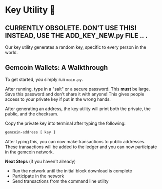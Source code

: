 # Key Utility 🔑

## CURRENTLY OBSOLETE. DON'T USE THIS! INSTEAD, USE THE ADD_KEY_NEW.py FILE .. .

Our key utility generates a random key, specific to every person in the world.

## Gemcoin Wallets: A Walkthrough

To get started, you simply run ```main.py```.

After running, type in a "salt" or a secure password. This **must** be large. Save this password and don't share it with anyone! This gives people access to your private key if put in the wrong hands.

After generating an address, the key utility will print both the private, the public, and the checksum.

Copy the private key into terminal after typing the following:

```bash
gemcoin-address [ key ]
```

After typing this, you can now make transactions to public addresses. These transactions will be added to the ledger and you can now participate in the gemcoin network.

**Next Steps** (if you haven't already)

- Run the network until the initial block download is complete
- Participate in the network
- Send transactions from the command line utility
